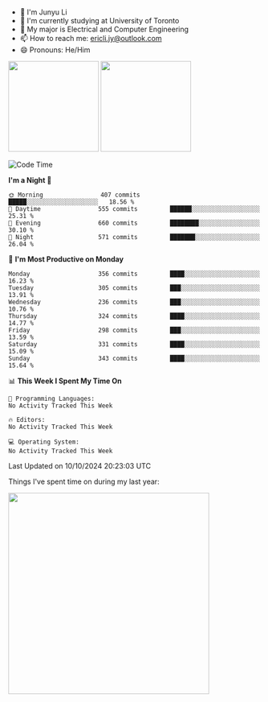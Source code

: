 ### 
- 👨 I'm Junyu Li
- 📖 I'm currently studying at University of Toronto
- 🌱 My major is Electrical and Computer Engineering
- 📫 How to reach me: ericli.jy@outlook.com
- 😄 Pronouns: He/Him

<p align="left">  
  <img height="180em" src="https://github-readme-stats-sigma-five-48.vercel.app/api?username=ericjyli&theme=tokyonight&show_icons=true&count_private=true&include_orgs=true" />
  <img height="180em" src="https://github-readme-stats-sigma-five-48.vercel.app/api/top-langs/?username=ericjyli&theme=tokyonight&count_private=true&include_orgs=true&include_orgs=true&layout=compact" />
</p>

<!--START_SECTION:waka-->
![Code Time](http://img.shields.io/badge/Code%20Time-488%20hrs%2051%20mins-blue)

**I'm a Night 🦉** 

```text
🌞 Morning                407 commits         █████░░░░░░░░░░░░░░░░░░░░   18.56 % 
🌆 Daytime                555 commits         ██████░░░░░░░░░░░░░░░░░░░   25.31 % 
🌃 Evening                660 commits         ████████░░░░░░░░░░░░░░░░░   30.10 % 
🌙 Night                  571 commits         ███████░░░░░░░░░░░░░░░░░░   26.04 % 
```
📅 **I'm Most Productive on Monday** 

```text
Monday                   356 commits         ████░░░░░░░░░░░░░░░░░░░░░   16.23 % 
Tuesday                  305 commits         ███░░░░░░░░░░░░░░░░░░░░░░   13.91 % 
Wednesday                236 commits         ███░░░░░░░░░░░░░░░░░░░░░░   10.76 % 
Thursday                 324 commits         ████░░░░░░░░░░░░░░░░░░░░░   14.77 % 
Friday                   298 commits         ███░░░░░░░░░░░░░░░░░░░░░░   13.59 % 
Saturday                 331 commits         ████░░░░░░░░░░░░░░░░░░░░░   15.09 % 
Sunday                   343 commits         ████░░░░░░░░░░░░░░░░░░░░░   15.64 % 
```


📊 **This Week I Spent My Time On** 

```text
💬 Programming Languages: 
No Activity Tracked This Week

🔥 Editors: 
No Activity Tracked This Week

💻 Operating System: 
No Activity Tracked This Week
```


 Last Updated on 10/10/2024 20:23:03 UTC
<!--END_SECTION:waka-->

<p> Things I've spent time on during my last year: </p>
<img height="400em" src="https://github-readme-stats-git-master-ericjyli.vercel.app/api/wakatime?username=ericjyli&layout=compact&theme=tokyonight" />

<!--
Here are some ideas to get you started:

- 🔭 I’m currently working on ...
- 🌱 I’m currently learning ...
- 👯 I’m looking to collaborate on ...
- 🤔 I’m looking for help with ...
- 💬 Ask me about ...
- 📫 How to reach me: ...
- 😄 Pronouns: ...
- ⚡ Fun fact: ...
-->
